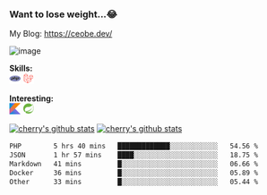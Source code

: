 ### Want to lose weight...😂

My Blog: https://ceobe.dev/

![image](https://github.com/cr-lgl/cr-lgl/blob/master/image.jpeg?raw=true)

**Skills:**  
<code><img height="20" src="https://raw.githubusercontent.com/github/explore/80688e429a7d4ef2fca1e82350fe8e3517d3494d/topics/php/php.png"></code>
<code><img height="20" src="https://raw.githubusercontent.com/github/explore/5c058a388828bb5fde0bcafd4bc867b5bb3f26f3/topics/laravel/laravel.png"></code>

**Interesting:**  
<code><img height="20" src="https://raw.githubusercontent.com/github/explore/80688e429a7d4ef2fca1e82350fe8e3517d3494d/topics/kotlin/kotlin.png"></code>
<code><img height="20" src="https://raw.githubusercontent.com/github/explore/80688e429a7d4ef2fca1e82350fe8e3517d3494d/topics/spring-boot/spring-boot.png"></code>

[![cherry's github stats](https://github-readme-stats.vercel.app/api?username=cr-lgl)](https://github.com/anuraghazra/github-readme-stats)
[![cherry's github stats](https://github-readme-stats.vercel.app/api/top-langs/?username=cr-lgl&layout=compact)](https://github.com/anuraghazra/github-readme-stats)

<!--START_SECTION:waka-->
```text
PHP        5 hrs 40 mins   █████████████░░░░░░░░░░░░   54.56 % 
JSON       1 hr 57 mins    ████░░░░░░░░░░░░░░░░░░░░░   18.75 % 
Markdown   41 mins         █░░░░░░░░░░░░░░░░░░░░░░░░   06.66 % 
Docker     36 mins         █░░░░░░░░░░░░░░░░░░░░░░░░   05.89 % 
Other      33 mins         █░░░░░░░░░░░░░░░░░░░░░░░░   05.44 %
```
<!--END_SECTION:waka-->
